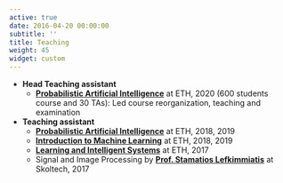 ```yaml
---
active: true
date: 2016-04-20 00:00:00
subtitle: ''
title: Teaching
weight: 45
widget: custom
---
```


- **Head Teaching assistant**
    * __[Probabilistic Artificial Intelligence](https://las.inf.ethz.ch/pai-f20)__ at ETH, 2020
    (600 students course and 30 TAs): Led course reorganization, teaching and examination
- **Teaching assistant**
    * __[Probabilistic Artificial Intelligence](https://las.inf.ethz.ch/pai-f19)__ at ETH, 2018, 2019
    * __[Introduction to Machine Learning](https://las.inf.ethz.ch/teaching/introml-s20)__ at ETH, 2018, 2019
    * __[Learning and Intelligent Systems](https://las.inf.ethz.ch/teaching/lis-s17)__ at ETH, 2017
    * Signal and Image Processing by __[Prof. Stamatios Lefkimmiatis](https://slefkimmiatis.github.io)__ at Skoltech, 2017
